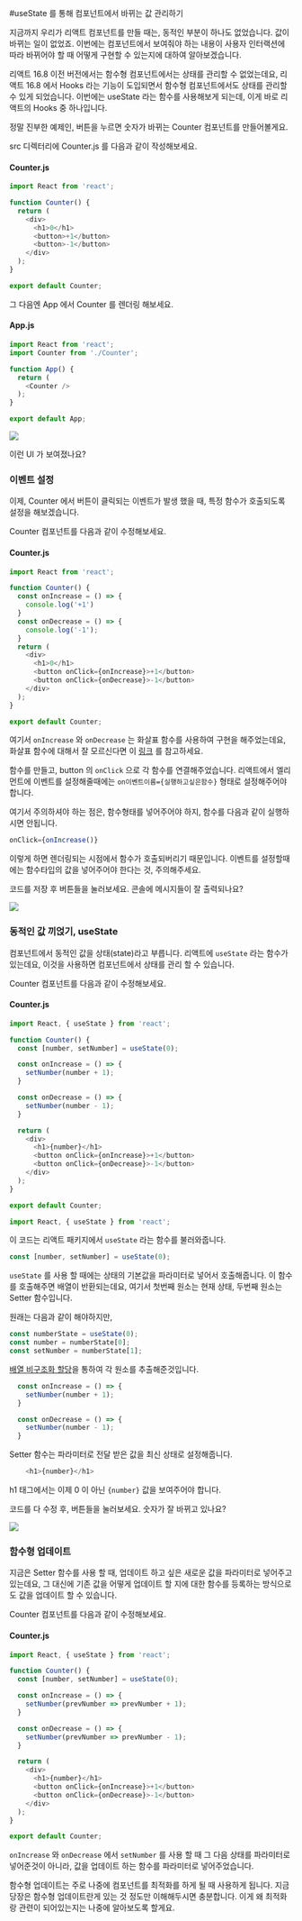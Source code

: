 #useState 를 통해 컴포넌트에서 바뀌는 값 관리하기

지금까지 우리가 리액트 컴포넌트를 만들 때는, 동적인 부분이 하나도 없었습니다. 값이 바뀌는 일이 없었죠. 이번에는 컴포넌트에서 보여줘야 하는 내용이 사용자 인터랙션에 따라 바뀌어야 할 때 어떻게 구현할 수 있는지에 대하여 알아보겠습니다.

리액트 16.8 이전 버전에서는 함수형 컴포넌트에서는 상태를 관리할 수 없었는데요, 리액트 16.8 에서 Hooks 라는 기능이 도입되면서 함수형 컴포넌트에서도 상태를 관리할 수 있게 되었습니다. 이번에는 useState 라는 함수를 사용해보게 되는데, 이게 바로 리액트의 Hooks 중 하나입니다.

정말 진부한 예제인, 버튼을 누르면 숫자가 바뀌는 Counter 컴포넌트를 만들어볼게요.

src 디렉터리에 Counter.js 를 다음과 같이 작성해보세요.

#### Counter.js

```javascript
import React from 'react';

function Counter() {
  return (
    <div>
      <h1>0</h1>
      <button>+1</button>
      <button>-1</button>
    </div>
  );
}

export default Counter;
```

그 다음엔 App 에서 Counter 를 렌더링 해보세요.


#### App.js

```javascript
import React from 'react';
import Counter from './Counter';

function App() {
  return (
    <Counter />
  );
}

export default App;
```

![](https://i.imgur.com/vDFvQx6.png)

이런 UI 가 보여졌나요?

### 이벤트 설정

이제, Counter 에서 버튼이 클릭되는 이벤트가 발생 했을 때, 특정 함수가 호출되도록 설정을 해보겠습니다.

Counter 컴포넌트를 다음과 같이 수정해보세요.

#### Counter.js
```javascript
import React from 'react';

function Counter() {
  const onIncrease = () => {
    console.log('+1')
  }
  const onDecrease = () => {
    console.log('-1');
  }
  return (
    <div>
      <h1>0</h1>
      <button onClick={onIncrease}>+1</button>
      <button onClick={onDecrease}>-1</button>
    </div>
  );
}

export default Counter;
```

여기서 `onIncrease` 와 `onDecrease` 는 화살표 함수를 사용하여 구현을 해주었는데요, 화살표 함수에 대해서 잘 모르신다면 이 [링크](https://learnjs.vlpt.us/basics/05-function.html#%ED%99%94%EC%82%B4%ED%91%9C-%ED%95%A8%EC%88%98) 를 참고하세요.

함수를 만들고, button 의 `onClick` 으로 각 함수를 연결해주었습니다. 리액트에서 엘리먼트에 이벤트를 설정해줄때에는 `on이벤트이름={실행하고싶은함수}` 형태로 설정해주어야 합니다.

여기서 주의하셔야 하는 점은, 함수형태를 넣어주어야 하지, 함수를 다음과 같이 실행하시면 안됩니다.

```javascript
onClick={onIncrease()}
```

이렇게 하면 렌더링되는 시점에서 함수가 호출되버리기 때문입니다. 이벤트를 설정할때에는 함수타입의 값을 넣어주어야 한다는 것, 주의해주세요.

코드를 저장 후 버튼들을 눌러보세요. 콘솔에 메시지들이 잘 출력되나요?

![](https://i.imgur.com/534RyIz.png)

### 동적인 값 끼얹기, useState

컴포넌트에서 동적인 값을 상태(state)라고 부릅니다. 리액트에 `useState` 라는 함수가 있는데요, 이것을 사용하면 컴포넌트에서 상태를 관리 할 수 있습니다.

Counter 컴포넌트를 다음과 같이 수정해보세요.

#### Counter.js
```javascript
import React, { useState } from 'react';

function Counter() {
  const [number, setNumber] = useState(0);

  const onIncrease = () => {
    setNumber(number + 1);
  }

  const onDecrease = () => {
    setNumber(number - 1);
  }

  return (
    <div>
      <h1>{number}</h1>
      <button onClick={onIncrease}>+1</button>
      <button onClick={onDecrease}>-1</button>
    </div>
  );
}

export default Counter;
```

```javascript
import React, { useState } from 'react';
```

이 코드는 리액트 패키지에서 `useState` 라는 함수를 불러와줍니다.

```javascript
const [number, setNumber] = useState(0);
```

`useState` 를 사용 할 때에는 상태의 기본값을 파라미터로 넣어서 호출해줍니다. 이 함수를 호출해주면 배열이 반환되는데요, 여기서 첫번째 원소는 현재 상태, 두번째 원소는 Setter 함수입니다.

원래는 다음과 같이 해야하지만,

```javascript
const numberState = useState(0);
const number = numberState[0];
const setNumber = numberState[1];
```

[배열 비구조화 할당](https://learnjs.vlpt.us/useful/06-destructuring.html#배열-비구조화-할당)을 통하여 각 원소를 추출해준것입니다.

```javascript
  const onIncrease = () => {
    setNumber(number + 1);
  }

  const onDecrease = () => {
    setNumber(number - 1);
  }
```

Setter 함수는 파라미터로 전달 받은 값을 최신 상태로 설정해줍니다.

```javascript
    <h1>{number}</h1>
```

h1 태그에서는 이제 0 이 아닌 `{number}` 값을 보여주어야 합니다.

코드를 다 수정 후, 버튼들을 눌러보세요. 숫자가 잘 바뀌고 있나요?

![](https://i.imgur.com/8LxuRm1.png)

### 함수형 업데이트

지금은 Setter 함수를 사용 할 때, 업데이트 하고 싶은 새로운 값을 파라미터로 넣어주고 있는데요, 그 대신에 기존 값을 어떻게 업데이트 할 지에 대한 함수를 등록하는 방식으로도 값을 업데이트 할 수 있습니다.

Counter 컴포넌트를 다음과 같이 수정해보세요.

#### Counter.js
```javascript
import React, { useState } from 'react';

function Counter() {
  const [number, setNumber] = useState(0);

  const onIncrease = () => {
    setNumber(prevNumber => prevNumber + 1);
  }

  const onDecrease = () => {
    setNumber(prevNumber => prevNumber - 1);
  }

  return (
    <div>
      <h1>{number}</h1>
      <button onClick={onIncrease}>+1</button>
      <button onClick={onDecrease}>-1</button>
    </div>
  );
}

export default Counter;
```

`onIncrease` 와 `onDecrease` 에서 `setNumber` 를 사용 할 때 그 다음 상태를 파라미터로 넣어준것이 아니라, 값을 업데이트 하는 함수를 파라미터로 넣어주었습니다.

함수형 업데이트는 주로 나중에 컴포넌트를 최적화를 하게 될 때 사용하게 됩니다. 지금 당장은 함수형 업데이트란게 있는 것 정도만 이해해두시면 충분합니다. 이게 왜 최적화랑 관련이 되어있는지는 나중에 알아보도록 할게요.
